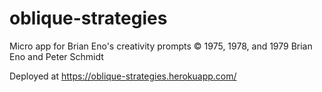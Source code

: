 # oblique-strategies
Micro app for Brian Eno's creativity prompts
© 1975, 1978, and 1979 Brian Eno and Peter Schmidt

Deployed at https://oblique-strategies.herokuapp.com/